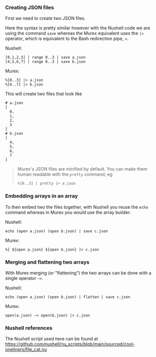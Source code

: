 ### Creating JSON files

First we need to create two JSON files.

Here the syntax is pretty similar however with the Nushell code we are using
the command `save` whereas the Murex equivalent uses the `|>` operator, which
is equivalent to the Bash redirection pipe, `>`.

Nushell:

```nu
[0,1,2,3] | range 0..3 | save a.json
[4,5,6,7] | range 0..3 | save b.json
```

Murex:

```mx
%[0..3] |> a.json
%[4..7] |> b.json
```

This will create two files that look like

```
# a.json
[
  0,
  1,
  2,
  3
]
# b.json
[
  4,
  5,
  6,
  7
]
```

> Murex's JSON files are minified by default. You can make them human readable
> with the `pretty` command, eg
> 
> ```
> %[0..3] | pretty |> a.json
> ```

### Embedding arrays in an array

To then embed two the files together, with Nushell you reuse the `echo` command
whereas in Murex you would use the array builder:

Nushell:

```nu
echo (open a.json) (open b.json) | save c.json
```

Murex:

```mx
%[ ${open a.json} ${open b.json} ]> c.json
```

### Merging and flattening two arrays

With Murex merging (or "flattening") the two arrays can be done with a single
operator `~>`.

Nushell:

```
echo (open a.json) (open b.json) | flatten | save c.json
```

Murex:

```
open(a.json) ~> open(b.json) |> c.json
```

### Nushell references

The Nushell script used here can be found at https://github.com/nushell/nu_scripts/blob/main/sourced/cool-oneliners/file_cat.nu

